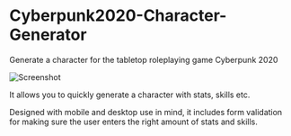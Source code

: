 # Cyberpunk2020-Character-Generator
Generate a character for the tabletop roleplaying game Cyberpunk 2020

![Screenshot](https://i.imgur.com/hLJlvjA.png)

It allows you to quickly generate a character with stats, skills etc.

Designed with mobile and desktop use in mind, it includes form validation for making sure the user enters the right amount of stats and skills.
